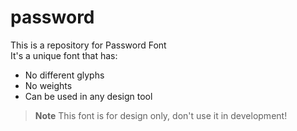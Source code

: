 # password
This is a repository for Password Font<br/>
It's a unique font that has:
- No different glyphs
- No weights
- Can be used in any design tool


> **Note**
> This font is for design only, don't use it in development!